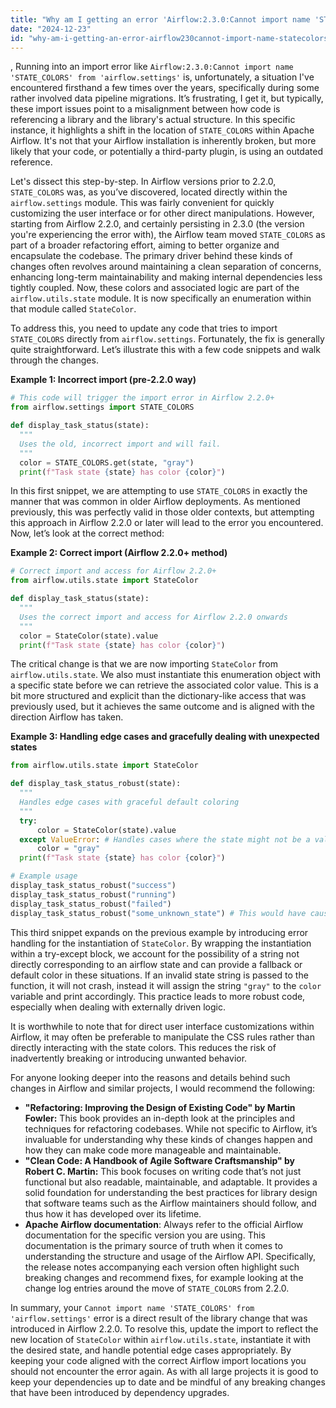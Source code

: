 ```yaml
---
title: "Why am I getting an error 'Airflow:2.3.0:Cannot import name 'STATE_COLORS' from 'airflow.settings'?"
date: "2024-12-23"
id: "why-am-i-getting-an-error-airflow230cannot-import-name-statecolors-from-airflowsettings"
---
```


,  Running into an import error like `Airflow:2.3.0:Cannot import name 'STATE_COLORS' from 'airflow.settings'` is, unfortunately, a situation I've encountered firsthand a few times over the years, specifically during some rather involved data pipeline migrations. It’s frustrating, I get it, but typically, these import issues point to a misalignment between how code is referencing a library and the library's actual structure. In this specific instance, it highlights a shift in the location of `STATE_COLORS` within Apache Airflow. It's not that your Airflow installation is inherently broken, but more likely that your code, or potentially a third-party plugin, is using an outdated reference.

Let's dissect this step-by-step. In Airflow versions prior to 2.2.0, `STATE_COLORS` was, as you’ve discovered, located directly within the `airflow.settings` module. This was fairly convenient for quickly customizing the user interface or for other direct manipulations. However, starting from Airflow 2.2.0, and certainly persisting in 2.3.0 (the version you're experiencing the error with), the Airflow team moved `STATE_COLORS` as part of a broader refactoring effort, aiming to better organize and encapsulate the codebase. The primary driver behind these kinds of changes often revolves around maintaining a clean separation of concerns, enhancing long-term maintainability and making internal dependencies less tightly coupled. Now, these colors and associated logic are part of the `airflow.utils.state` module. It is now specifically an enumeration within that module called `StateColor`.

To address this, you need to update any code that tries to import `STATE_COLORS` directly from `airflow.settings`. Fortunately, the fix is generally quite straightforward. Let’s illustrate this with a few code snippets and walk through the changes.

**Example 1: Incorrect import (pre-2.2.0 way)**

```python
# This code will trigger the import error in Airflow 2.2.0+
from airflow.settings import STATE_COLORS

def display_task_status(state):
  """
  Uses the old, incorrect import and will fail.
  """
  color = STATE_COLORS.get(state, "gray")
  print(f"Task state {state} has color {color}")
```

In this first snippet, we are attempting to use `STATE_COLORS` in exactly the manner that was common in older Airflow deployments. As mentioned previously, this was perfectly valid in those older contexts, but attempting this approach in Airflow 2.2.0 or later will lead to the error you encountered. Now, let’s look at the correct method:

**Example 2: Correct import (Airflow 2.2.0+ method)**

```python
# Correct import and access for Airflow 2.2.0+
from airflow.utils.state import StateColor

def display_task_status(state):
  """
  Uses the correct import and access for Airflow 2.2.0 onwards
  """
  color = StateColor(state).value
  print(f"Task state {state} has color {color}")
```

The critical change is that we are now importing `StateColor` from `airflow.utils.state`. We also must instantiate this enumeration object with a specific state before we can retrieve the associated color value. This is a bit more structured and explicit than the dictionary-like access that was previously used, but it achieves the same outcome and is aligned with the direction Airflow has taken.

**Example 3: Handling edge cases and gracefully dealing with unexpected states**

```python
from airflow.utils.state import StateColor

def display_task_status_robust(state):
  """
  Handles edge cases with graceful default coloring
  """
  try:
      color = StateColor(state).value
  except ValueError: # Handles cases where the state might not be a valid one.
      color = "gray"
  print(f"Task state {state} has color {color}")

# Example usage
display_task_status_robust("success")
display_task_status_robust("running")
display_task_status_robust("failed")
display_task_status_robust("some_unknown_state") # This would have caused an error
```

This third snippet expands on the previous example by introducing error handling for the instantiation of `StateColor`. By wrapping the instantiation within a try-except block, we account for the possibility of a string not directly corresponding to an airflow state and can provide a fallback or default color in these situations. If an invalid state string is passed to the function, it will not crash, instead it will assign the string `"gray"` to the `color` variable and print accordingly. This practice leads to more robust code, especially when dealing with externally driven logic.

It is worthwhile to note that for direct user interface customizations within Airflow, it may often be preferable to manipulate the CSS rules rather than directly interacting with the state colors. This reduces the risk of inadvertently breaking or introducing unwanted behavior.

For anyone looking deeper into the reasons and details behind such changes in Airflow and similar projects, I would recommend the following:

* **"Refactoring: Improving the Design of Existing Code" by Martin Fowler:** This book provides an in-depth look at the principles and techniques for refactoring codebases. While not specific to Airflow, it’s invaluable for understanding why these kinds of changes happen and how they can make code more manageable and maintainable.
* **"Clean Code: A Handbook of Agile Software Craftsmanship" by Robert C. Martin:** This book focuses on writing code that’s not just functional but also readable, maintainable, and adaptable. It provides a solid foundation for understanding the best practices for library design that software teams such as the Airflow maintainers should follow, and thus how it has developed over its lifetime.
* **Apache Airflow documentation**: Always refer to the official Airflow documentation for the specific version you are using. This documentation is the primary source of truth when it comes to understanding the structure and usage of the Airflow API. Specifically, the release notes accompanying each version often highlight such breaking changes and recommend fixes, for example looking at the change log entries around the move of `STATE_COLORS` from 2.2.0.

In summary, your `Cannot import name 'STATE_COLORS' from 'airflow.settings'` error is a direct result of the library change that was introduced in Airflow 2.2.0. To resolve this, update the import to reflect the new location of `StateColor` within `airflow.utils.state`, instantiate it with the desired state, and handle potential edge cases appropriately. By keeping your code aligned with the correct Airflow import locations you should not encounter the error again. As with all large projects it is good to keep your dependencies up to date and be mindful of any breaking changes that have been introduced by dependency upgrades.
